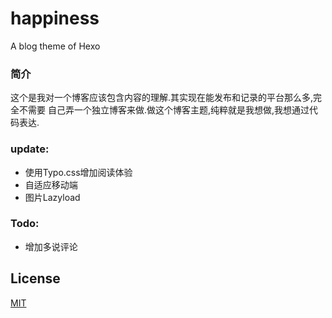 # happiness
A blog theme of Hexo

### 简介
这个是我对一个博客应该包含内容的理解.其实现在能发布和记录的平台那么多,完全不需要
自己弄一个独立博客来做.做这个博客主题,纯粹就是我想做,我想通过代码表达.

### update:
* 使用Typo.css增加阅读体验
* 自适应移动端
* 图片Lazyload

### Todo:
* 增加多说评论

## License

[MIT](https://opensource.org/licenses/MIT)